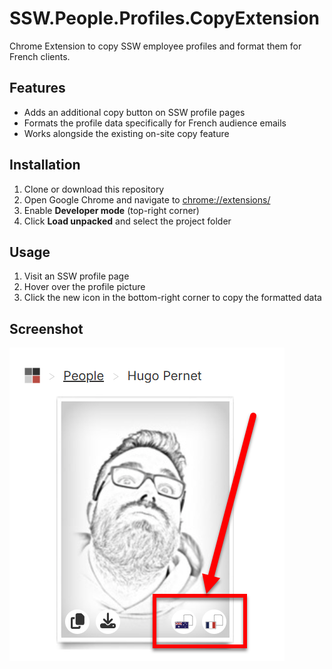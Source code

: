 # SSW.People.Profiles.CopyExtension

Chrome Extension to copy SSW employee profiles and format them for French clients.

## Features

- Adds an additional copy button on SSW profile pages  
- Formats the profile data specifically for French audience emails  
- Works alongside the existing on-site copy feature

## Installation

1. Clone or download this repository  
2. Open Google Chrome and navigate to [chrome://extensions/](chrome://extensions/)  
3. Enable **Developer mode** (top-right corner)  
4. Click **Load unpacked** and select the project folder  

## Usage

1. Visit an SSW profile page  
2. Hover over the profile picture  
3. Click the new icon in the bottom-right corner to copy the formatted data  

## Screenshot

![Screenshot](src/assets/images/screenshot.png)
